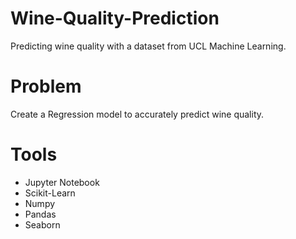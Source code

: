 # Wine-Quality-Prediction
Predicting wine quality with a dataset from UCL Machine Learning.

# Problem
Create a Regression model to accurately predict wine quality.

# Tools
* Jupyter Notebook
* Scikit-Learn
* Numpy
* Pandas
* Seaborn
